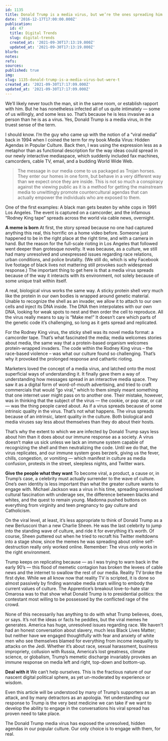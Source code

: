 ```yaml
---
id: 1135
title: Donald Trump is a media virus, but we’re the ones spreading him
date: '2016-12-17T17:00:00.000Z'
publication:
  id: 47
  title: Digital Trends
  slug: digital-trends
  created_at: '2021-09-30T17:13:19.000Z'
  updated_at: '2021-09-30T17:13:19.000Z'
blurb: 
notes: 
refs: 
sources: 
published: true
img: 
slug: 1135-donald-trump-is-a-media-virus-but-were-t
created_at: '2021-09-30T17:17:09.000Z'
updated_at: '2021-09-30T17:17:09.000Z'
---
```

We’ll likely never touch the man, sit in the same room, or establish rapport with him. But he has nonetheless infected all of us quite intimately — some of us willingly, and some less so. That’s because he is less invasive as a person than he is as a virus. Yes, Donald Trump is a media virus, in the truest sense of the term.

I should know. I’m the guy who came up with the notion of a “viral media” back in 1994 when I coined the term for my book Media Virus: Hidden Agendas in Popular Culture. Back then, I was using the expression less as a metaphor than as functional description for the way ideas could spread in our newly interactive mediaspace, which suddenly included fax machines, camcorders, cable TV, email, and a budding World Wide Web.

> The message in our media come to us packaged as Trojan horses. They enter our homes in one form, but behave in a very different way than we expect once they are inside. This is not so much a conspiracy against the viewing public as it is a method for getting the mainstream media to unwittingly promote countercultural agendas that can actually empower the individuals who are exposed to them.

One of the first examples: A black man gets beaten by white cops in 1991 Los Angeles. The event is captured on a camcorder, and the infamous “Rodney King tape” spreads across the world via cable news, overnight.

**A meme is born**
At first, the story spread because no one had captured anything this real, this horrific on a home video before. Someone just happened to be in the right place at the right time, and with a camera in hand. But the reason for the full-scale rioting in Los Angeles that followed went deeper than grotesque novelty. It was because, as a culture, we still had many unresolved and unexpressed issues regarding race relations, urban conditions, and police brutality. (We still do, which is why Facebook live footage of black lives not mattering still provokes such widespread response.) The important thing to get here is that a media virus spreads because of the way it interacts with its environment, not solely because of some unique trait within itself.

A real, biological virus works the same way. A sticky protein shell very much like the protein in our own bodies is wrapped around genetic material. Unable to recognize the shell as an invader, we allow it to attach to our own cells and inject its DNA inside. The DNA then interpolates with our own DNA, looking for weak spots to nest and then order the cell to reproduce. All the virus really means to say is “Make me!” It doesn’t care which parts of the genetic code it’s challenging, so long as it gets spread and replicated.

For the Rodney King virus, the sticky shell was its novel media format: a camcorder tape. That’s what fascinated the media; media welcomes stories about media, the same way that a protein-based organism welcomes protein-wrapped invaders. The code within the Rodney King virus – the race-based violence – was what our culture found so challenging. That’s why it provoked the prolonged response and cathartic rioting.

Marketers loved the concept of a media virus, and latched onto the most superficial ways of understanding it. It finally gave them a way of understanding how messages spread in an interactive media space. They saw it as a digital form of word-of-mouth advertising, and tried to craft commercials that would “go viral,” which to them simply meant something that one internet user might pass on to another one. Their mistake, however, was in thinking that the subject of the virus — the cookie, or pop star, or cat — was the thing people cared about. As if a virus spreads because of some intrinsic quality in the virus. That’s not what happens. The virus spreads because of an intrinsic, latent quality in the culture. Both biological and media viruses say less about themselves than they do about their hosts.

That’s why the extent to which we are infected by Donald Trump says less about him than it does about our immune response as a society. A virus doesn’t make us sick unless we lack an immune system capable of recognizing the shell and then neutralizing the code. Until we do that, the virus replicates, and our immune system goes berzerk, giving us the fever, chills, congestion, or vomiting — which manifest in culture as media confusion, protests in the street, sleepless nights, and Twitter wars.

**Give the people what they want**
To become viral, a product, a cause or, in Trump’s case, a celebrity must actually surrender to the wave of culture. One’s own identity is less important than what the greater culture wants to engage with. Michael Jackson was a virus in his time, spreading unresolved cultural fascination with underage sex, the difference between blacks and whites, and the quest to remain young. Madonna pushed buttons on everything from virginity and teen pregnancy to gay culture and Catholicism.

On the viral level, at least, it’s less appropriate to think of Donald Trump as a new Berlusconi than a new Charlie Sheen. He was the last celebrity to jump into the standing wave of culture, and ride it for everything it’s worth. Of course, Sheen puttered out when he tried to recraft his Twitter meltdowns into a stage show, since the memes he was spreading about online self-destruction really only worked online. Remember: The virus only works in the right environment.

Trump keeps on replicating because — as I was trying to warn back in the early 90’s — this flood of memetic contagion has broken the levees of cable news and the internet to swallow the rest of our media. Reality TV broke the first dyke. While we all know now that reality TV is scripted, it is done so almost passively by finding wannabe media stars willing to embody the current values of culture. The Apprentice’s breakout love-to-hate star Omarosa was to that show what Donald Trump is to presidential politics: the contestant most willing to be possessed by the conflicted rage of the crowd.

None of this necessarily has anything to do with what Trump believes, does, or says. It’s not the ideas or facts he peddles, but the viral memes he generates. America has huge, unresolved issues regarding race. We haven’t had an honest conversation about slavery, much less Black Lives Matter; but neither have we engaged thoughtfully with fear and anxiety of white men who see themselves blamed for everything from income inequality to attacks on the Jedi. Whether it’s about race, sexual harassment, business impropriety, collusion with Russia, America’s lost greatness, climate science, or globalism, Trump’s memetic discharge invariably provokes an immune response on media left and right, top-down and bottom-up.

**Deal with it**
We can’t help ourselves. This is the fractious nature of our nascent digital political sphere, as yet un-moderated by experience or wisdom.

Even this article will be understood by many of Trump’s supporters as an attack, and by many detractors as an apologia. Yet understanding our response to Trump is the very best medicine we can take if we want to develop the ability to engage in the conversations his viral spread has proven need to take place.

The Donald Trump media virus has exposed the unresolved, hidden agendas in our popular culture. Our only choice is to engage with them, for real.
















